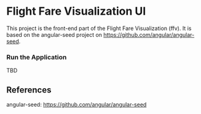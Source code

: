 # Flight Fare Visualization UI

This project is the front-end part of the Flight Fare Visualization (ffv).
It is based on the angular-seed project on https://github.com/angular/angular-seed.

### Run the Application

TBD



## References

angular-seed: https://github.com/angular/angular-seed
